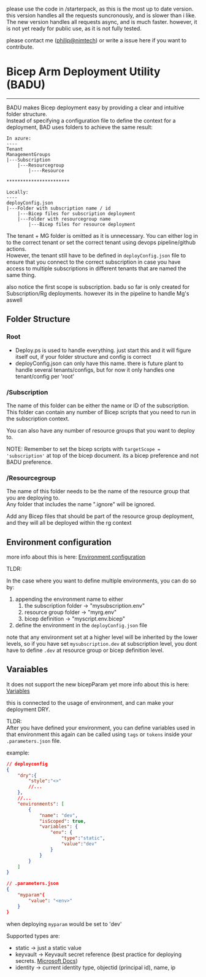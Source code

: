 
please use the code in /starterpack, as this is the most up to date version.
this version handles all the requests suncronously, and is slower than i like. The new version handles all requests async, and is much faster. however, it is not yet ready for public use, as it is not fully tested.

please contact me ([philip@nimtech](mailto:Philip@nimtech.no)) or write a issue here if you want to contribute.

# Bicep Arm Deployment Utility (BADU)
----

BADU makes Bicep deployment easy by providing a clear and intuitive folder structure.  
Instead of specifying a configuration file to define the context for a deployment, BAD uses folders to achieve the same result:

``` text
In azure:
----
Tenant
ManagementGroups
|---Subscription
    |---Resourcegroup
        |----Resource

***********************

Locally:
----
deployConfig.json
|---Folder with subscription name / id
    |---Bicep files for subscription deployment
    |---Folder with resourcegroup name
        |---Bicep files for resource deployment
```

The tenant + MG folder is omitted as it is unnecessary. You can either log in to the correct tenant or set the correct tenant using devops pipeline/github actions.  
However, the tenant still have to be defined in `deployConfig.json` file to ensure that you connect to the correct subscription in case you have access to multiple subscriptions in different tenants that are named the same thing.

also notice the first scope is subscription. badu so far is only created for Subscription/Rg deployments. however its in the pipeline to handle Mg's aswell

## Folder Structure

### Root

* Deploy.ps is used to handle everything. just start this and it will figure itself out, if your folder structure and config is correct
* deployConfig.json can only have this name. there is future plant to handle several tenants/configs, but for now it only handles one tenant/config per 'root'

### /Subscription

The name of this folder can be either the name or ID of the subscription.
This folder can contain any number of Bicep scripts that you need to run in the subscription context.

You can also have any number of resource groups that you want to deploy to.

NOTE: Remember to set the bicep scripts with `targetScope = 'subscription'` at top of the bicep document. its a bicep preference and not BADU preference.

### /Resourcegroup

The name of this folder needs to be the name of the resource group that you are deploying to.  
Any folder that includes the name ".ignore" will be ignored.

Add any Bicep files that should be part of the resource group deployment, and they will all be deployed within the rg context

## Environment configuration

more info about this is here: [Environment configuration](docs/environment.md)

TLDR: 

In the case where you want to define multiple environments, you can do so by:

1. appending the environment name to either
   1. the subscription folder -> "mysubscription.env"
   2. resource group folder -> "myrg.env"
   3. bicep definition -> "myscript.env.bicep"
2. define the environment in the `deployConfig.json` file

note that any environment set at a higher level will be inherited by the lower levels, so if you have set `mysubscription.dev` at subscription level, you dont have to define `.dev` at resource group or bicep definition level.

## Varaiables

It does not support the new bicepParam yet
more info about this is here: [Variables](variables.md)

this is connected to the usage of environment, and can make your deployment DRY.

TLDR:  
After you have defined your environment, you can define variables used in that environment
this again can be called using `tags` or `tokens` inside your `.parameters.json` file.

example:
``` json
// deployconfig
{
    "dry":{
        "style":"<>"
        //...
    },
    //...
    "environments": [
        {
            "name": "dev",
            "isScoped": true,
            "variables": {
                "env": {
                    "type":"static",
                    "value":"dev"
                }
            }
        }
    ]
}
```

``` json
// .parameters.json
{
    "myparam"{
        "value": "<env>"
    }
}
```

when deploying `myparam` would be set to 'dev'

Supported types are:

* static -> just a static value
* keyvault  -> Keyvault secret reference (best practice for deploying secrets. [Microsoft Docs](https://learn.microsoft.com/en-us/azure/azure-resource-manager/templates/key-vault-parameter?tabs=azure-cli#reference-secrets-with-static-id))
* identity -> current identity type, objectid (principal id), name, ip
